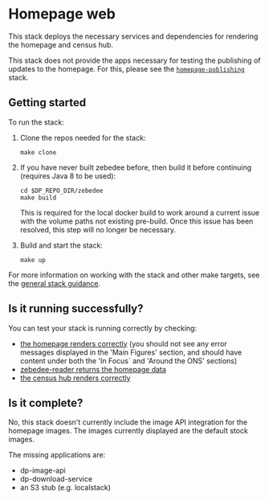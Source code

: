 # Homepage web

This stack deploys the necessary services and dependencies for rendering the homepage and census hub.

This stack does not provide the apps necessary for testing the publishing of updates to the homepage. For this, please see the [`homepage-publishing`](../homepage-publishing/) stack.

## Getting started

To run the stack:

1. Clone the repos needed for the stack:

   ```shell
   make clone
   ```

2. If you have never built zebedee before, then build it before continuing (requires Java 8 to be used):

   ```shell
   cd $DP_REPO_DIR/zebedee
   make build
   ```

   This is required for the local docker build to work around a current issue with the volume paths not existing pre-build. Once this issue has been resolved, this step will no longer be necessary.

3. Build and start the stack:

   ```shell
   make up
   ```

For more information on working with the stack and other make targets, see the [general stack guidance](../README.md#general-guidance-for-each-stack).

## Is it running successfully?

You can test your stack is running correctly by checking:

- [the homepage renders correctly](http://localhost:20000/) (you should not see any error messages displayed in the 'Main Figures' section, and should have content under both the 'In Focus` and 'Around the ONS' sections)
- [zebedee-reader returns the homepage data](http://localhost:23200/v1/data?uri=/)
- [the census hub renders correctly](http://localhost:20000/census)

## Is it complete?

No, this stack doesn't currently include the image API integration for the homepage images. The images currently displayed are the default stock images.

The missing applications are:

- dp-image-api
- dp-download-service
- an S3 stub (e.g. localstack)

